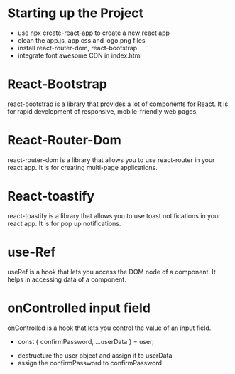 # Starting up the Project

- use npx create-react-app to create a new react app
- clean the app.js, app.css and logo.png files
- install react-router-dom, react-bootstrap
- integrate font awesome CDN in index.html

# React-Bootstrap

react-bootstrap is a library that provides a lot of components for React. It is for rapid development of responsive, mobile-friendly web pages.

# React-Router-Dom

react-router-dom is a library that allows you to use react-router in your react app. It is for creating multi-page applications.

# React-toastify

react-toastify is a library that allows you to use toast notifications in your react app. It is for pop up notifications.

# use-Ref

useRef is a hook that lets you access the DOM node of a component. It helps in accessing data of a component.

# onControlled input field

onControlled is a hook that lets you control the value of an input field.

- const { confirmPassword, ...userData } = user;

* destructure the user object and assign it to userData
* assign the confirmPassword to confirmPassword
